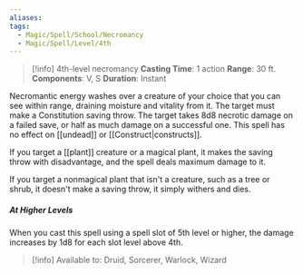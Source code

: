```yaml
---
aliases: 
tags:
  - Magic/Spell/School/Necromancy
  - Magic/Spell/Level/4th
---
```

>[!info]
>4th-level necromancy
>**Casting Time**: 1 action
>**Range**: 30 ft.
>**Components**: V, S
>**Duration**: Instant

Necromantic energy washes over a creature of your choice that you can see within range, draining moisture and vitality from it. The target must make a Constitution saving throw. The target takes 8d8 necrotic damage on a failed save, or half as much damage on a successful one. This spell has no effect on [[undead]] or [[Construct|constructs]].

If you target a [[plant]] creature or a magical plant, it makes the saving throw with disadvantage, and the spell deals maximum damage to it.

If you target a nonmagical plant that isn't a creature, such as a tree or shrub, it doesn't make a saving throw, it simply withers and dies.

##### At Higher Levels
When you cast this spell using a spell slot of 5th level or higher, the damage increases by 1d8 for each slot level above 4th.

>[!info] Available to:
>Druid, Sorcerer, Warlock, Wizard